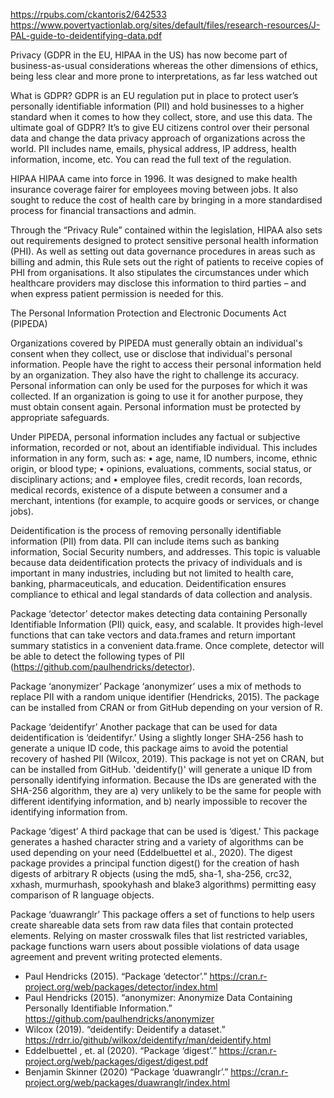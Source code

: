 https://rpubs.com/ckantoris2/642533
https://www.povertyactionlab.org/sites/default/files/research-resources/J-PAL-guide-to-deidentifying-data.pdf


Privacy (GDPR in the EU, HIPAA in the US) has now become part of business-as-usual considerations whereas the other dimensions of ethics, being less clear and more prone to interpretations, as far less watched out


What is GDPR?
GDPR is an EU regulation put in place to protect user’s personally identifiable information (PII) and hold businesses to a higher standard when it comes to how they collect, store, and use this data.
The ultimate goal of GDPR?
It’s to give EU citizens control over their personal data and change the data privacy approach of organizations across the world. PII includes name, emails, physical address, IP address, health information, income, etc. You can read the full text of the regulation.

HIPAA
HIPAA came into force in 1996. It was designed to make health insurance coverage fairer for employees moving between jobs. It also sought to reduce the cost of health care by bringing in a more standardised process for financial transactions and admin.

Through the “Privacy Rule” contained within the legislation, HIPAA also sets out requirements designed to protect sensitive personal health information (PHI). As well as setting out data governance procedures in areas such as billing and admin, this Rule sets out the right of patients to receive copies of PHI from organisations. It also stipulates the circumstances under which healthcare providers may disclose this information to third parties – and when express patient permission is needed for this.

The Personal Information Protection and Electronic Documents Act (PIPEDA)

Organizations covered by PIPEDA must generally obtain an individual's consent when they collect, use or disclose that individual's personal information. People have the right to access their personal information held by an organization. They also have the right to challenge its accuracy. Personal information can only be used for the purposes for which it was collected. If an organization is going to use it for another purpose, they must obtain consent again. Personal information must be protected by appropriate safeguards.

Under PIPEDA, personal information includes any factual or subjective information, recorded or not, about an identifiable individual. This includes information in any form, such as:
•	age, name, ID numbers, income, ethnic origin, or blood type;
•	opinions, evaluations, comments, social status, or disciplinary actions; and
•	employee files, credit records, loan records, medical records, existence of a dispute between a consumer and a merchant, intentions (for example, to acquire goods or services, or change jobs).


Deidentification is the process of removing personally identifiable information (PII) from data. PII can include items such as banking information, Social Security numbers, and addresses. This topic is valuable because data deidentification protects the privacy of individuals and is important in many industries, including but not limited to health care, banking, pharmaceuticals, and education. Deidentification ensures compliance to ethical and legal standards of data collection and analysis.

Package ‘detector’
detector makes detecting data containing Personally Identifiable Information (PII) quick, easy, and scalable. It provides high-level functions that can take vectors and data.frames and return important summary statistics in a convenient data.frame. Once complete, detector will be able to detect the following types of PII (https://github.com/paulhendricks/detector).

Package ‘anonymizer’
Package ‘anonymizer’ uses a mix of methods to replace PII with a random unique identifier (Hendricks, 2015). The package can be installed from CRAN or from GitHub depending on your version of R.

Package ‘deidentifyr’
Another package that can be used for data deidentification is ‘deidentifyr.’ Using a slightly longer SHA-256 hash to generate a unique ID code, this package aims to avoid the potential recovery of hashed PII (Wilcox, 2019). This package is not yet on CRAN, but can be installed from GitHub. 'deidentify()' will generate a unique ID from personally identifying information. Because the IDs are generated with the SHA-256 algorithm, they are a) very unlikely to be the same for people with different identifying information, and b) nearly impossible to recover the identifying information from.

Package ‘digest’
A third package that can be used is ‘digest.’ This package generates a hashed character string and a variety of algorithms can be used depending on your need (Eddelbuettel et al., 2020). The digest package provides a principal function digest() for the creation of hash digests of arbitrary R objects (using the md5, sha-1, sha-256, crc32, xxhash, murmurhash, spookyhash and blake3 algorithms) permitting easy comparison of R language objects.

Package ‘duawranglr’
This package offers a set of functions to help users create shareable data sets from raw data files that contain protected elements. Relying on master crosswalk files that list restricted variables, package functions warn users about possible violations of data usage agreement and prevent writing protected elements.


+	Paul Hendricks (2015). “Package ‘detector’.” https://cran.r-project.org/web/packages/detector/index.html
+	Paul Hendricks (2015). “anonymizer: Anonymize Data Containing Personally Identifiable Information.” https://github.com/paulhendricks/anonymizer
+	Wilcox (2019). “deidentify: Deidentify a dataset.” https://rdrr.io/github/wilkox/deidentifyr/man/deidentify.html
+	Eddelbuettel , et. al (2020). “Package ‘digest’.” https://cran.r-project.org/web/packages/digest/digest.pdf
+	Benjamin Skinner (2020) “Package ‘duawranglr’.” https://cran.r-project.org/web/packages/duawranglr/index.html
